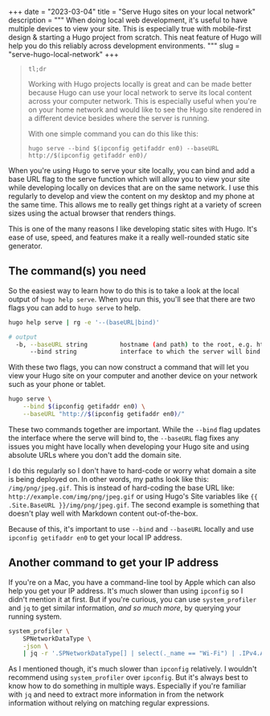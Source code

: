 +++
date = "2023-03-04"
title = "Serve Hugo sites on your local network"
description = """
When doing local web development, it's useful to have multiple devices to view
your site. This is especially true with mobile-first design & starting
a Hugo project from scratch. This neat feature of Hugo will help you do this
reliably across development environments.
"""
slug = "serve-hugo-local-network"
+++

> `tl;dr`
>
> Working with Hugo projects locally is great and can be made better because
> Hugo can use your local network to serve its local content across your
> computer network. This is especially useful when you're on your home network
> and would like to see the Hugo site rendered in a different device besides
> where the server is running.
>
> With one simple command you can do this like this:
>
> `hugo serve --bind $(ipconfig getifaddr en0) --baseURL http://$(ipconfig
getifaddr en0)/`

When you're using Hugo to serve your site locally, you can bind and add a base
URL flag to the serve function which will allow you to view your site while
developing locally on devices that are on the same network. I use this regularly
to develop and view the content on my desktop and my phone at the same time.
This allows me to really get things right at a variety of screen sizes using the
actual browser that renders things.

This is one of the many reasons I like developing static sites with Hugo. It's
ease of use, speed, and features make it a really well-rounded static site
generator.

## The command(s) you need

So the easiest way to learn how to do this is to take a look at the local output
of `hugo help serve`. When you run this, you'll see that there are two flags you
can add to `hugo serve` to help.

```sh
hugo help serve | rg -e '--(baseURL|bind)'
```

```sh
# output
  -b, --baseURL string         hostname (and path) to the root, e.g. https://spf13.com/
      --bind string            interface to which the server will bind (default "127.0.0.1")
```

With these two flags, you can now construct a command that will let you view
your Hugo site on your computer and another device on your network such as your
phone or tablet.

```sh
hugo serve \
    --bind $(ipconfig getifaddr en0) \
    --baseURL "http://$(ipconfig getifaddr en0)/"
```

These two commands together are important. While the `--bind` flag updates the
interface where the serve will bind to, the `--baseURL` flag fixes any issues
you might have locally when developing your Hugo site and using absolute URLs
where you don't add the domain site.

I do this regularly so I don't have to hard-code or worry what domain a site is
being deployed on. In other words, my paths look like this: `/img/png/jpeg.gif`.
This is instead of hard-coding the base URL like:
`http://example.com/img/png/jpeg.gif` or using Hugo's Site variables like `{{
.Site.BaseURL }}/img/png/jpeg.gif`. The second example is something that
doesn't play well with Markdown content out-of-the-box.

Because of this, it's important to use `--bind` and `--baseURL` locally and use
`ipconfig getifaddr en0` to get your local IP address.

## Another command to get your IP address

If you're on a Mac, you have a command-line tool by Apple which can also help
you get your IP address. It's much slower than using `ipconfig` so I didn't
mention it at first. But if you're curious, you can use `system_profiler` and
`jq` to get similar information, _and so much more_, by querying your running
system.

```sh
system_profiler \
    SPNetworkDataType \
    -json \
    | jq -r '.SPNetworkDataType[] | select(._name == "Wi-Fi") | .IPv4.Addresses[]'
```

As I mentioned though, it's much slower than `ipconfig` relatively. I wouldn't
recommend using `system_profiler` over `ipconfig`. But it's always best to know
how to do something in multiple ways. Especially if you're familiar with `jq`
and need to extract more information in from the network information without
relying on matching regular expressions.
